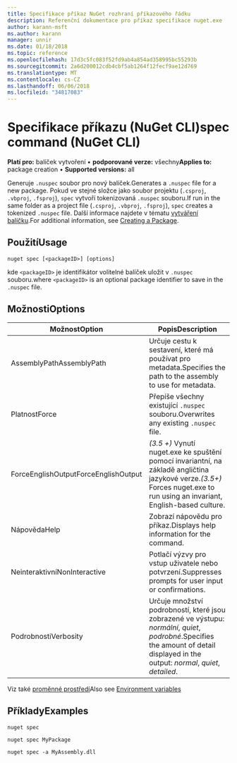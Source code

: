 ```yaml
---
title: Specifikace příkaz NuGet rozhraní příkazového řádku
description: Referenční dokumentace pro příkaz specifikace nuget.exe
author: karann-msft
ms.author: karann
manager: unnir
ms.date: 01/18/2018
ms.topic: reference
ms.openlocfilehash: 17d3c5fc083f52fd9ab4a854ad358995bc55293b
ms.sourcegitcommit: 2a6d200012cdb4cbf5ab1264f12fecf9ae12d769
ms.translationtype: MT
ms.contentlocale: cs-CZ
ms.lasthandoff: 06/06/2018
ms.locfileid: "34817083"
---
```

# <a name="spec-command-nuget-cli"></a><span data-ttu-id="11d7b-103">Specifikace příkazu (NuGet CLI)</span><span class="sxs-lookup"><span data-stu-id="11d7b-103">spec command (NuGet CLI)</span></span>

<span data-ttu-id="11d7b-104">**Platí pro:** balíček vytvoření &bullet; **podporované verze:** všechny</span><span class="sxs-lookup"><span data-stu-id="11d7b-104">**Applies to:** package creation &bullet; **Supported versions:** all</span></span>

<span data-ttu-id="11d7b-105">Generuje `.nuspec` soubor pro nový balíček.</span><span class="sxs-lookup"><span data-stu-id="11d7b-105">Generates a `.nuspec` file for a new package.</span></span> <span data-ttu-id="11d7b-106">Pokud ve stejné složce jako soubor projektu (`.csproj`, `.vbproj`, `.fsproj`), `spec` vytvoří tokenizovaná `.nuspec` souboru.</span><span class="sxs-lookup"><span data-stu-id="11d7b-106">If run in the same folder as a project file (`.csproj`, `.vbproj`, `.fsproj`), `spec` creates a tokenized `.nuspec` file.</span></span> <span data-ttu-id="11d7b-107">Další informace najdete v tématu [vytváření balíčku](../create-packages/creating-a-package.md).</span><span class="sxs-lookup"><span data-stu-id="11d7b-107">For additional information, see [Creating a Package](../create-packages/creating-a-package.md).</span></span>

## <a name="usage"></a><span data-ttu-id="11d7b-108">Použití</span><span class="sxs-lookup"><span data-stu-id="11d7b-108">Usage</span></span>

```cli
nuget spec [<packageID>] [options]
```

<span data-ttu-id="11d7b-109">kde `<packageID>` je identifikátor volitelné balíček uložit v `.nuspec` souboru.</span><span class="sxs-lookup"><span data-stu-id="11d7b-109">where `<packageID>` is an optional package identifier to save in the `.nuspec` file.</span></span>

## <a name="options"></a><span data-ttu-id="11d7b-110">Možnosti</span><span class="sxs-lookup"><span data-stu-id="11d7b-110">Options</span></span>

| <span data-ttu-id="11d7b-111">Možnost</span><span class="sxs-lookup"><span data-stu-id="11d7b-111">Option</span></span> | <span data-ttu-id="11d7b-112">Popis</span><span class="sxs-lookup"><span data-stu-id="11d7b-112">Description</span></span> |
| --- | --- |
| <span data-ttu-id="11d7b-113">AssemblyPath</span><span class="sxs-lookup"><span data-stu-id="11d7b-113">AssemblyPath</span></span> | <span data-ttu-id="11d7b-114">Určuje cestu k sestavení, které má používat pro metadata.</span><span class="sxs-lookup"><span data-stu-id="11d7b-114">Specifies the path to the assembly to use for metadata.</span></span> |
| <span data-ttu-id="11d7b-115">Platnost</span><span class="sxs-lookup"><span data-stu-id="11d7b-115">Force</span></span> | <span data-ttu-id="11d7b-116">Přepíše všechny existující `.nuspec` souboru.</span><span class="sxs-lookup"><span data-stu-id="11d7b-116">Overwrites any existing `.nuspec` file.</span></span> |
| <span data-ttu-id="11d7b-117">ForceEnglishOutput</span><span class="sxs-lookup"><span data-stu-id="11d7b-117">ForceEnglishOutput</span></span> | <span data-ttu-id="11d7b-118">*(3.5 +)*  Vynutí nuget.exe ke spuštění pomocí invariantní, na základě angličtina jazykové verze.</span><span class="sxs-lookup"><span data-stu-id="11d7b-118">*(3.5+)* Forces nuget.exe to run using an invariant, English-based culture.</span></span> |
| <span data-ttu-id="11d7b-119">Nápověda</span><span class="sxs-lookup"><span data-stu-id="11d7b-119">Help</span></span> | <span data-ttu-id="11d7b-120">Zobrazí nápovědu pro příkaz.</span><span class="sxs-lookup"><span data-stu-id="11d7b-120">Displays help information for the command.</span></span> |
| <span data-ttu-id="11d7b-121">Neinteraktivní</span><span class="sxs-lookup"><span data-stu-id="11d7b-121">NonInteractive</span></span> | <span data-ttu-id="11d7b-122">Potlačí výzvy pro vstup uživatele nebo potvrzení.</span><span class="sxs-lookup"><span data-stu-id="11d7b-122">Suppresses prompts for user input or confirmations.</span></span> |
| <span data-ttu-id="11d7b-123">Podrobnosti</span><span class="sxs-lookup"><span data-stu-id="11d7b-123">Verbosity</span></span> | <span data-ttu-id="11d7b-124">Určuje množství podrobností, které jsou zobrazené ve výstupu: *normální*, *quiet*, *podrobné*.</span><span class="sxs-lookup"><span data-stu-id="11d7b-124">Specifies the amount of detail displayed in the output: *normal*, *quiet*, *detailed*.</span></span> |

<span data-ttu-id="11d7b-125">Viz také [proměnné prostředí](cli-ref-environment-variables.md)</span><span class="sxs-lookup"><span data-stu-id="11d7b-125">Also see [Environment variables](cli-ref-environment-variables.md)</span></span>

## <a name="examples"></a><span data-ttu-id="11d7b-126">Příklady</span><span class="sxs-lookup"><span data-stu-id="11d7b-126">Examples</span></span>

```cli
nuget spec

nuget spec MyPackage

nuget spec -a MyAssembly.dll
```

